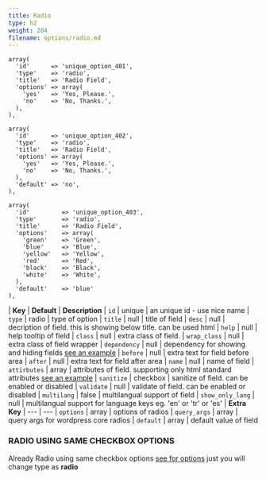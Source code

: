 ```yaml
---
title: Radio
type: h2
weight: 204
filename: options/radio.md
---
```


```php?start_line=1
array(
  'id'      => 'unique_option_401',
  'type'    => 'radio',
  'title'   => 'Radio Field',
  'options' => array(
    'yes'   => 'Yes, Please.',
    'no'    => 'No, Thanks.',
  ),
),
```

```php?start_line=1
array(
  'id'      => 'unique_option_402',
  'type'    => 'radio',
  'title'   => 'Radio Field',
  'options' => array(
    'yes'   => 'Yes, Please.',
    'no'    => 'No, Thanks.',
  ),
  'default' => 'no',
),
```

```php?start_line=1
array(
  'id'         => 'unique_option_403',
  'type'       => 'radio',
  'title'      => 'Radio Field',
  'options'    => array(
    'green'    => 'Green',
    'blue'     => 'Blue',
    'yellow'   => 'Yellow',
    'red'      => 'Red',
    'black'    => 'Black',
    'white'    => 'White',
  ),
  'default'    => 'blue'
),
```

| **Key**          | **Default** | **Description**
| `id`             | unique      | an unique id - use nice name
| `type`           | radio       | type of option
| `title`          | null        | title of field
| `desc`           | null        | decription of field. this is showing below title. can be used html
| `help`           | null        | help tooltip of field
| `class`          | null        | extra class of field.
| `wrap_class`     | null        | extra class of field wrapper
| `dependency`     | null        | dependency for showing and hiding fields [see an example](#how-to-use-dependency)
| `before`         | null        | extra text for field before area
| `after`          | null        | extra text for field after area
| `name`           | null        | name of field
| `attirbutes`     | array       | attributes of field. supporting only html standard attributes [see an example](#how-to-use-attributes)
| `sanitize`       | checkbox    | sanitize of field. can be enabled or disabled
| `validate`       | null        | validate of field. can be enabled or disabled
| `multilang`      | false       | multilangual support of field
| `show_only_lang` | null        | multilangual support for language keys eg. 'en' or 'tr' or 'es'
| **Extra Key**    | ---         | ---
| `options`        | array       | options of radios
| `query_args`     | array       | query args for wordpress core radios
| `default`        | array       | default value of field

### RADIO USING SAME CHECKBOX OPTIONS

Already Radio using same checkbox options [see for options](#checkbox-with-pages) just you will change type as **radio**
